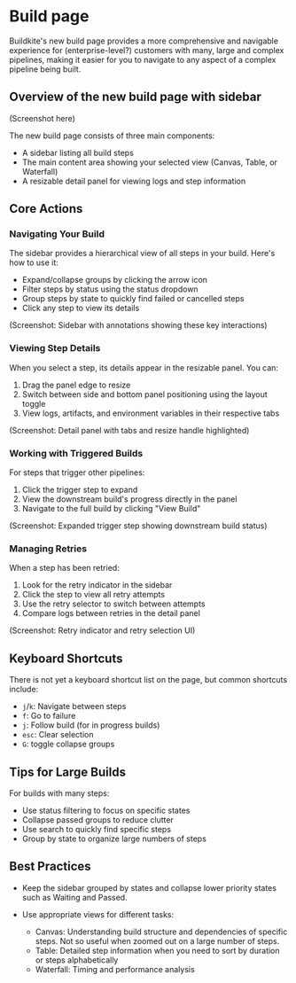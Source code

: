 # Build page

Buildkite's new build page provides a more comprehensive and navigable experience for (enterprise-level?) customers with many, large and complex pipelines, making it easier for you to navigate to any aspect of a complex pipeline being built.

## Overview of the new build page with sidebar

(Screenshot here)

The new build page consists of three main components:

- A sidebar listing all build steps
- The main content area showing your selected view (Canvas, Table, or Waterfall)
- A resizable detail panel for viewing logs and step information

## Core Actions

### Navigating Your Build

The sidebar provides a hierarchical view of all steps in your build. Here's how to use it:

- Expand/collapse groups by clicking the arrow icon
- Filter steps by status using the status dropdown
- Group steps by state to quickly find failed or cancelled steps
- Click any step to view its details

(Screenshot: Sidebar with annotations showing these key interactions)

### Viewing Step Details

When you select a step, its details appear in the resizable panel. You can:

1. Drag the panel edge to resize
1. Switch between side and bottom panel positioning using the layout toggle
1. View logs, artifacts, and environment variables in their respective tabs

(Screenshot: Detail panel with tabs and resize handle highlighted)

### Working with Triggered Builds

For steps that trigger other pipelines:

1. Click the trigger step to expand
1. View the downstream build's progress directly in the panel
1. Navigate to the full build by clicking "View Build"

(Screenshot: Expanded trigger step showing downstream build status)

### Managing Retries

When a step has been retried:

1. Look for the retry indicator in the sidebar
1. Click the step to view all retry attempts
1. Use the retry selector to switch between attempts
1. Compare logs between retries in the detail panel

(Screenshot: Retry indicator and retry selection UI)

## Keyboard Shortcuts

There is not yet a keyboard shortcut list on the page, but common shortcuts include:

- `j`/`k`: Navigate between steps
- `f`: Go to failure
- `j`: Follow build (for in progress builds)
- `esc`: Clear selection
- `G`: toggle collapse groups

## Tips for Large Builds

For builds with many steps:

- Use status filtering to focus on specific states
- Collapse passed groups to reduce clutter
- Use search to quickly find specific steps
- Group by state to organize large numbers of steps

## Best Practices

- Keep the sidebar grouped by states and collapse lower priority states such as Waiting and Passed.
- Use appropriate views for different tasks:

    - Canvas: Understanding build structure and dependencies of specific steps. Not so useful when zoomed out on a large number of steps.
    - Table: Detailed step information when you need to sort by duration or steps alphabetically
    - Waterfall: Timing and performance analysis
